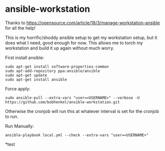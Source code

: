 # ansible-workstation

Thanks to https://opensource.com/article/18/3/manage-workstation-ansible for all the help!

This is my horrific/shoddy ansible setup to get my workstation setup, but it does what I need, good enough for now. This allows me to torch my workstation and build it up again without much worry.

First install ansible:
```
sudo apt-get install software-properties-common
sudo apt-add-repository ppa:ansible/ansible
sudo apt-get update
sudo apt-get install ansible
```
Force apply:
```
sudo ansible-pull --extra-vars "user=<USERNAME>" --verbose -U https://github.com/bobhenkel/ansible-workstation.git
```
Otherwise the cronjob will run this at whatever interval is set for the cronjob to run.

Run Manually:
```
ansible-playbook local.yml --check --extra-vars "user=<USERNAME>"
```


*test
